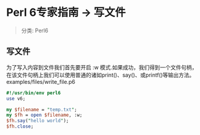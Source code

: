 # Perl 6专家指南 -> 写文件
> 分类: Perl6


## 写文件
 
为了写入内容到文件我们首先要开启 :w 模式.如果成功，我们得到一个文件句柄，在该文件句柄上我们可以使用普通的诸如print()、say()、或printf()等输出方法。
examples/files/write_file.p6
```perl
#!/usr/bin/env perl6
use v6;

my $filename = "temp.txt";
my $fh = open $filename, :w;
$fh.say("hello world");
$fh.close;
```